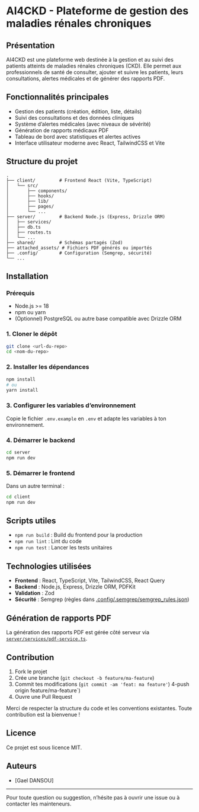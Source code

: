 # AI4CKD - Plateforme de gestion des maladies rénales chroniques

## Présentation

AI4CKD est une plateforme web destinée à la gestion et au suivi des patients atteints de maladies rénales chroniques (CKD). Elle permet aux professionnels de santé de consulter, ajouter et suivre les patients, leurs consultations, alertes médicales et de générer des rapports PDF.

## Fonctionnalités principales

- Gestion des patients (création, édition, liste, détails)
- Suivi des consultations et des données cliniques
- Système d’alertes médicales (avec niveaux de sévérité)
- Génération de rapports médicaux PDF
- Tableau de bord avec statistiques et alertes actives
- Interface utilisateur moderne avec React, TailwindCSS et Vite

## Structure du projet

```
.
├── client/         # Frontend React (Vite, TypeScript)
│   └── src/
│       ├── components/
│       ├── hooks/
│       ├── lib/
│       ├── pages/
│       └── ...
├── server/         # Backend Node.js (Express, Drizzle ORM)
│   ├── services/
│   ├── db.ts
│   ├── routes.ts
│   └── ...
├── shared/         # Schémas partagés (Zod)
├── attached_assets/ # Fichiers PDF générés ou importés
├── .config/        # Configuration (Semgrep, sécurité)
└── ...
```

## Installation

### Prérequis

- Node.js >= 18
- npm ou yarn
- (Optionnel) PostgreSQL ou autre base compatible avec Drizzle ORM

### 1. Cloner le dépôt

```sh
git clone <url-du-repo>
cd <nom-du-repo>
```

### 2. Installer les dépendances

```sh
npm install
# ou
yarn install
```

### 3. Configurer les variables d’environnement

Copie le fichier `.env.example` en `.env` et adapte les variables à ton environnement.

### 4. Démarrer le backend

```sh
cd server
npm run dev
```

### 5. Démarrer le frontend

Dans un autre terminal :

```sh
cd client
npm run dev
```

## Scripts utiles

- `npm run build` : Build du frontend pour la production
- `npm run lint` : Lint du code
- `npm run test` : Lancer les tests unitaires

## Technologies utilisées

- **Frontend** : React, TypeScript, Vite, TailwindCSS, React Query
- **Backend** : Node.js, Express, Drizzle ORM, PDFKit
- **Validation** : Zod
- **Sécurité** : Semgrep (règles dans [.config/.semgrep/semgrep_rules.json](.config/.semgrep/semgrep_rules.json))

## Génération de rapports PDF

La génération des rapports PDF est gérée côté serveur via [`server/services/pdf-service.ts`](server/services/pdf-service.ts).

## Contribution

1. Fork le projet
2. Crée une branche (`git checkout -b feature/ma-feature`)
3. Commit tes modifications (`git commit -am 'feat: ma feature'`)
4-push origin feature/ma-feature`)
5. Ouvre une Pull Request

Merci de respecter la structure du code et les conventions existantes. Toute contribution est la bienvenue !

## Licence

Ce projet est sous licence MIT.

## Auteurs

- [Gael DANSOU]


---

Pour toute question ou suggestion, n’hésite pas à ouvrir une issue ou à contacter les mainteneurs.
